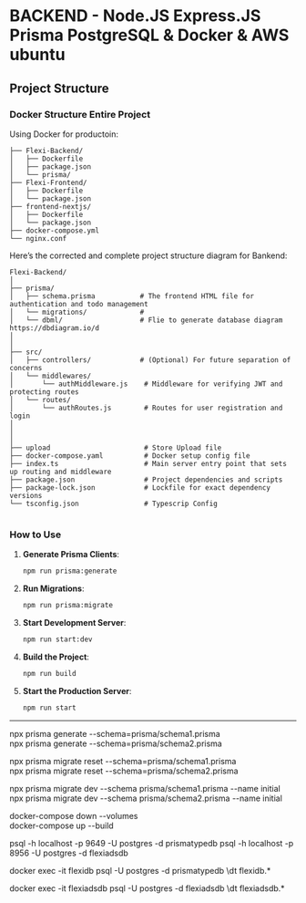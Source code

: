 # BACKEND - Node.JS Express.JS Prisma PostgreSQL & Docker & AWS ubuntu

## Project Structure
### Docker Structure Entire Project

Using Docker for productoin:
```
├── Flexi-Backend/
│   ├── Dockerfile
│   ├── package.json
│   └── prisma/
├── Flexi-Frontend/
│   ├── Dockerfile
│   └── package.json
├── frontend-nextjs/
│   ├── Dockerfile
│   └── package.json
├── docker-compose.yml
└── nginx.conf

```
Here’s the corrected and complete project structure diagram for Bankend:

```
Flexi-Backend/
│
├── prisma/
│   ├── schema.prisma           # The frontend HTML file for authentication and todo management
│   └── migrations/             # 
│   └── dbml/                   # Flie to generate database diagram https://dbdiagram.io/d
│
│
├── src/
│   ├── controllers/            # (Optional) For future separation of concerns
│   └── middlewares/
│       └── authMiddleware.js    # Middleware for verifying JWT and protecting routes
│   └── routes/
│       └── authRoutes.js        # Routes for user registration and login     
│   
│  
│
├── upload                       # Store Upload file
├── docker-compose.yaml          # Docker setup config file
├── index.ts                     # Main server entry point that sets up routing and middleware
├── package.json                 # Project dependencies and scripts
├── package-lock.json            # Lockfile for exact dependency versions
└── tsconfig.json                # Typescrip Config


```

### **How to Use**
1. **Generate Prisma Clients**:
   ```bash
   npm run prisma:generate
   ```

2. **Run Migrations**:
   ```bash
   npm run prisma:migrate
   ```

3. **Start Development Server**:
   ```bash
   npm run start:dev
   ```

4. **Build the Project**:
   ```bash
   npm run build
   ```

5. **Start the Production Server**:
   ```bash
   npm run start
   ```

---

npx prisma generate --schema=prisma/schema1.prisma              
npx prisma generate --schema=prisma/schema2.prisma


npx prisma migrate reset --schema=prisma/schema1.prisma          
npx prisma migrate reset --schema=prisma/schema2.prisma


npx prisma migrate dev --schema  prisma/schema1.prisma --name initial                                                       
npx prisma migrate dev --schema  prisma/schema2.prisma --name initial

docker-compose down --volumes                                   
docker-compose up --build

psql -h localhost -p 9649 -U postgres -d prismatypedb
psql -h localhost -p 8956 -U postgres -d flexiadsdb 

docker exec -it flexidb psql -U postgres -d prismatypedb
\dt flexidb.*



docker exec -it flexiadsdb psql -U postgres -d flexiadsdb
\dt flexiadsdb.*
